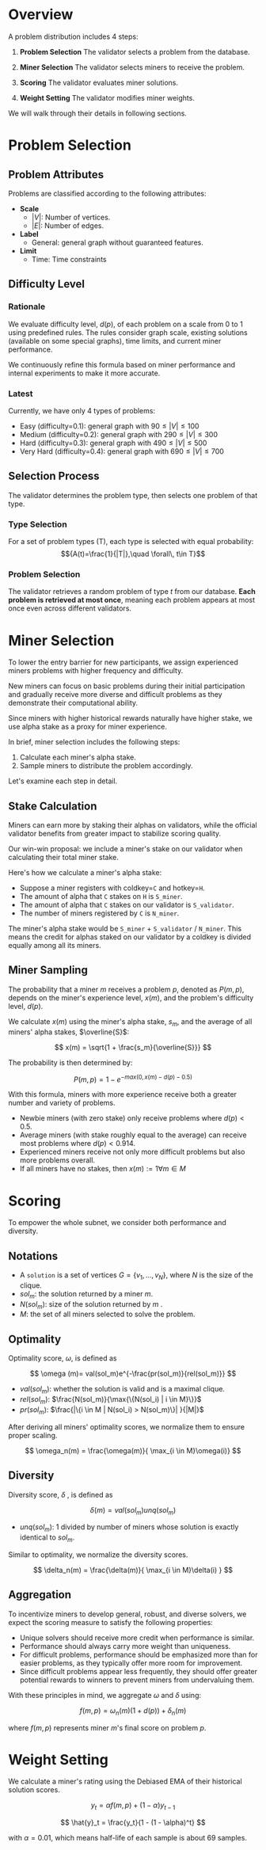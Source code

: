 
# Overview

A problem distribution includes 4 steps:

1.  **Problem Selection**
    The validator selects a problem from the database.

2.  **Miner Selection**
    The validator selects miners to receive the problem.

3.  **Scoring**
    The validator evaluates miner solutions.

4.  **Weight Setting**
    The validator modifies miner weights.


We will walk through their details in following sections.

# Problem Selection

## Problem Attributes

Problems are classified according to the following attributes:

-   **Scale**
    -   $|V|$: Number of vertices.
    -   $|E|$: Number of edges.
-   **Label**
    -   General: general graph without guaranteed features.
-   **Limit**
    -   Time: Time constraints

## Difficulty Level

### Rationale

We evaluate difficulty level, $d(p)$, of each problem on a scale from 0 to 1 using predefined rules. The rules consider graph scale, existing solutions (available on some special graphs), time limits, and current miner performance.

We continuously refine this formula based on miner performance and internal experiments to make it more accurate.

### Latest

Currently, we have only 4 types of problems:

-   Easy (difficulty=0.1): general graph with $90≤|V|≤100$
-   Medium (difficulty=0.2): general graph with $290≤|V|≤300$
-   Hard (difficulty=0.3): general graph with $490≤|V|≤500$
-   Very Hard (difficulty=0.4): general graph with $690≤|V|≤700$

## Selection Process

The validator determines the problem type, then selects one problem of that type.

### Type Selection

For a set of problem types \(T\), each type is selected with equal probability:
$${A(t)=\frac{1}{|T|},\quad \forall\, t\in T}$$

### Problem Selection

The validator retrieves a random problem of type $t$ from our database. **Each problem is retrieved at most once**, meaning each problem appears at most once even across different validators.

# Miner Selection

To lower the entry barrier for new participants, we assign experienced miners problems with higher frequency and difficulty.

New miners can focus on basic problems during their initial participation and gradually receive more diverse and difficult problems as they demonstrate their computational ability.

Since miners with higher historical rewards naturally have higher stake, we use alpha stake as a proxy for miner experience.

In brief, miner selection includes the following steps:

1.  Calculate each miner's alpha stake.
2.  Sample miners to distribute the problem accordingly.

Let's examine each step in detail.

## Stake Calculation

Miners can earn more by staking their alphas on validators, while the official validator benefits from greater impact to stabilize scoring quality.

Our win-win proposal: we include a miner's stake on our validator when calculating their total miner stake.

Here's how we calculate a miner's alpha stake:

-   Suppose a miner registers with coldkey=`C` and hotkey=`H`.
-   The amount of alpha that `C` stakes on `H` is `S_miner`.
-   The amount of alpha that `C` stakes on our validator is `S_validator`.
-   The number of miners registered by `C` is `N_miner`.

The miner's alpha stake would be `S_miner` + `S_validator` / `N_miner`. This means the credit for alphas staked on our validator by a coldkey is divided equally among all its miners.

## Miner Sampling

The probability that a miner $m$ receives a problem $p$, denoted as $P(m, p)$, depends on the miner's experience level, $x(m)$, and the problem's difficulty level, $d(p)$.

We calculate $x(m)$ using the miner's alpha stake, $s_m$, and the average of all miners' alpha stakes, $\overline{S}$:

$$ x(m) = \sqrt{1 + \frac{s_m}{\overline{S}}} $$

The probability is then determined by:

$$ P(m, p) = 1 - e^{-max(0, x(m)-d(p)-0.5)} $$

With this formula, miners with more experience receive both a greater number and variety of problems.

-   Newbie miners (with zero stake) only receive problems where $d(p) < 0.5$.
-   Average miners (with stake roughly equal to the average) can receive most problems where $d(p) < 0.914$.
-   Experienced miners receive not only more difficult problems but also more problems overall.
-   If all miners have no stakes, then $x(m):=1 \forall m \in M$

# Scoring

To empower the whole subnet, we consider both performance and diversity.

## Notations

-   A `solution` is a set of vertices $G = \{v_1, …, v_N\}$, where $N$ is the size of the clique.
-   $sol_m$: the solution returned by a miner $m$.
-   $N(sol_m)$: size of the solution returned by $m$ .
-   $M$: the set of all miners selected to solve the problem.

## Optimality

Optimality score, $\omega$, is defined as

$$ \omega (m)= val(sol_m)e^{-\frac{pr(sol_m)}{rel(sol_m)}} $$

-   $val(sol_m)$: whether the solution is valid and is a maximal clique.
-   $rel(sol_m)$: $\frac{N(sol_m)}{\max{\{N(sol_i) | i \in M}\}}$
-   $pr(sol_m)$: $\frac{|\{i \in M | N(sol_i) > N(sol_m)\}| }{|M|}$

After deriving all miners' optimality scores, we normalize them to ensure proper scaling.

$$ \omega_n(m) = \frac{\omega(m)}{ \max_{i \in M}\omega(i)} $$

## Diversity

Diversity score, $\delta$ , is defined as

$$ \delta(m) = val(sol_m)unq(sol_m) $$

-   $unq(sol_m)$: 1 divided by number of miners whose solution is exactly identical to $sol_m$.

Similar to optimality, we normalize the diversity scores.

$$ \delta_n(m) = \frac{\delta(m)}{ \max_{i \in M}\delta(i) } $$

## Aggregation

To incentivize miners to develop general, robust, and diverse solvers, we expect the scoring measure to satisfy the following properties:

-   Unique solvers should receive more credit when performance is similar.
-   Performance should always carry more weight than uniqueness.
-   For difficult problems, performance should be emphasized more than for easier problems, as they typically offer more room for improvement.
-   Since difficult problems appear less frequently, they should offer greater potential rewards to winners to prevent miners from undervaluing them.

With these principles in mind, we aggregate $\omega$ and $\delta$ using:

$$ f(m, p) = \omega_n(m)(1+d(p))+\delta_n(m) $$

where $f(m, p)$ represents miner $m$'s final score on problem $p$.

# Weight Setting

We calculate a miner's rating using the Debiased EMA of their historical solution scores.

$$ y_t = \alpha f(m, p) + (1 - \alpha)y_{t-1} $$

$$ \hat{y}_t = \frac{y_t}{1 - (1 - \alpha)^t} $$

with $\alpha=0.01$, which means half-life of each sample is about 69 samples.
